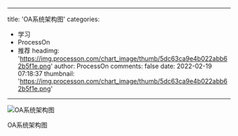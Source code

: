 
---
title: 'OA系统架构图'
categories: 
 - 学习
 - ProcessOn
 - 推荐
headimg: 'https://img.processon.com/chart_image/thumb/5dc63ca9e4b022abb62b5f1e.png'
author: ProcessOn
comments: false
date: 2022-02-19 07:18:37
thumbnail: 'https://img.processon.com/chart_image/thumb/5dc63ca9e4b022abb62b5f1e.png'
---

<div>   
<img class="thumb" alt="OA系统架构图" src="https://img.processon.com/chart_image/thumb/5dc63ca9e4b022abb62b5f1e.png" referrerpolicy="no-referrer">
<p>OA系统架构图</p>  
</div>
            